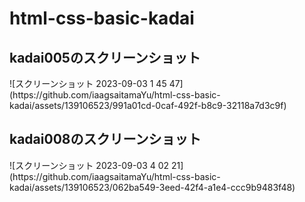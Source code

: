 # html-css-basic-kadai
<h2>kadai005のスクリーンショット</h2>
![スクリーンショット 2023-09-03 1 45 47](https://github.com/iaagsaitamaYu/html-css-basic-kadai/assets/139106523/991a01cd-0caf-492f-b8c9-32118a7d3c9f)

<h2>kadai008のスクリーンショット</h2>
![スクリーンショット 2023-09-03 4 02 21](https://github.com/iaagsaitamaYu/html-css-basic-kadai/assets/139106523/062ba549-3eed-42f4-a1e4-ccc9b9483f48)
